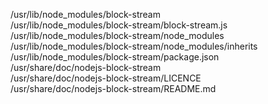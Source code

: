 /usr/lib/node\_modules/block-stream  
/usr/lib/node\_modules/block-stream/block-stream.js  
/usr/lib/node\_modules/block-stream/node\_modules  
/usr/lib/node\_modules/block-stream/node\_modules/inherits  
/usr/lib/node\_modules/block-stream/package.json  
/usr/share/doc/nodejs-block-stream  
/usr/share/doc/nodejs-block-stream/LICENCE  
/usr/share/doc/nodejs-block-stream/README.md  

